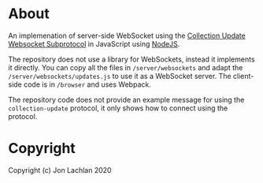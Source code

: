 # About 

An implemenation of server-side WebSocket using the [Collection Update Websocket Subprotocol](https://github.com/jonlachlan/collection-update-websocket-protocol) in JavaScript using [NodeJS](https://nodejs.org).

The repository does not use a library for WebSockets, instead it implements it directly. You can copy all the files in `/server/websockets` and adapt the `/server/websockets/updates.js` to use it as a WebSocket server. The client-side code is in `/browser` and uses Webpack.

The repository code does not provide an example message for using the `collection-update` protocol, it only shows how to connect using the protocol.

# Copyright

Copyright (c) Jon Lachlan 2020
